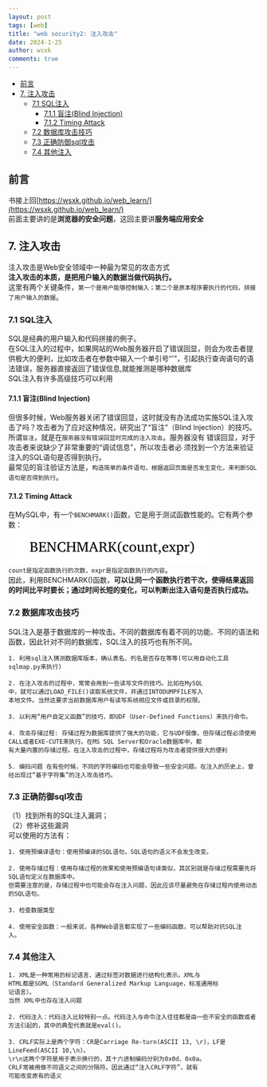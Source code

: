 ```yaml
---
layout: post
tags: [web]
title: "web security2: 注入攻击"
date: 2024-1-25 
author: wsxk
comments: true
---
```


- [前言](#前言)
- [7. 注入攻击](#7-注入攻击)
  - [7.1 SQL注入](#71-sql注入)
    - [7.1.1 盲注(Blind Injection)](#711-盲注blind-injection)
    - [7.1.2 Timing Attack](#712-timing-attack)
  - [7.2 数据库攻击技巧](#72-数据库攻击技巧)
  - [7.3 正确防御sql攻击](#73-正确防御sql攻击)
  - [7.4 其他注入](#74-其他注入)


## 前言<br>
书接上回[https://wsxk.github.io/web_learn/](https://wsxk.github.io/web_learn/)<br>
前面主要讲的是**浏览器的安全问题**，这回主要讲**服务端应用安全**<br>

## 7. 注入攻击<br>
注入攻击是Web安全领域中一种最为常见的攻击方式<br>
**注入攻击的本质，是把用户输入的数据当做代码执行。**<br>
这里有两个关键条件，`第一个是用户能够控制输入；第二个是原本程序要执行的代码，拼接了用户输入的数据`。<br>
### 7.1 SQL注入<br>
SQL是经典的用户输入和代码拼接的例子。<br>
在SQL注入的过程中，如果网站的Web服务器开启了错误回显，则会为攻击者提供极大的便利，比如攻击者在参数中输入一个单引号“'”，引起执行查询语句的语法错误，服务器直接返回了错误信息,就能推测是哪种数据库<br>
SQL注入有许多高级技巧可以利用<br>
#### 7.1.1 盲注(Blind Injection)<br>
但很多时候，Web服务器关闭了错误回显，这时就没有办法成功实施SQL注入攻击了吗？攻击者为了应对这种情况，研究出了“盲注”（Blind Injection）的技巧。<br>
所谓`盲注`，就是在`服务器没有错误回显时完成的注入攻击`。服务器没有
错误回显，对于攻击者来说缺少了非常重要的“调试信息”，所以攻击者必
须找到一个方法来验证注入的SQL语句是否得到执行。<br>
最常见的盲注验证方法是，`构造简单的条件语句，根据返回页面是否发生变化，来判断SQL语句是否得到执行`。<br>
#### 7.1.2 Timing Attack<br>
在MySQL中，有一个`BENCHMARK()`函数，它是用于测试函数性能的。它有两个参数：<br>
![](https://raw.githubusercontent.com/wsxk/wsxk_pictures/main/2023-12-30/20240125214538.png)<br>
`count是指定函数执行的次数，expr是指定函数执行的内容`。<br>
因此，利用BENCHMARK()函数，**可以让同一个函数执行若干次，使得结果返回的时间比平时要长；通过时间长短的变化，可以判断出注入语句是否执行成功。**<br>

### 7.2 数据库攻击技巧<br>
SQL注入是基于数据库的一种攻击。不同的数据库有着不同的功能、不同的语法和函数，因此针对不同的数据库，SQL注入的技巧也有所不同。<br>
```
1. 利用sql注入猜测数据库版本，确认表名、列名是否存在等等(可以用自动化工具 sqlmap.py来执行)

2. 在注入攻击的过程中，常常会用到一些读写文件的技巧。比如在MySQL
中，就可以通过LOAD_FILE()读取系统文件，并通过INTODUMPFILE写入
本地文件。当然这要求当前数据库用户有读写系统相应文件或目录的权限。

3. 以利用“用户自定义函数”的技巧，即UDF（User-Defined Functions）来执行命令。

4. 攻击存储过程: 存储过程为数据库提供了强大的功能，它与UDF很像，但存储过程必须使用CALL或者EXE-CUTE来执行。在MS SQL Server和Oracle数据库中，都
有大量内置的存储过程。在注入攻击的过程中，存储过程将为攻击者提供很大的便利

5. 编码问题 在有些时候，不同的字符编码也可能会导致一些安全问题。在注入的历史上，曾经出现过“基于字符集”的注入攻击技巧。
```

### 7.3 正确防御sql攻击<br>
（1）找到所有的SQL注入漏洞；<br>
（2）修补这些漏洞<br>
可以使用的方法有：<br>
```
1. 使用预编译语句：使用预编译的SQL语句，SQL语句的语义不会发生改变。

2. 使用存储过程：使用存储过程的效果和使用预编语句译类似，其区别就是存储过程需要先将SQL语句定义在数据库中。
但需要注意的是，存储过程中也可能会存在注入问题，因此应该尽量避免在存储过程内使用动态的SQL语句。

3. 检查数据类型

4. 使用安全函数：一般来说，各种Web语言都实现了一些编码函数，可以帮助对抗SQL注
入。
```

### 7.4 其他注入<br>
```
1. XML是一种常用的标记语言，通过标签对数据进行结构化表示。XML与
HTML都是SGML（Standard Generalized Markup Language，标准通用标
记语言）。
当然 XML中也存在注入问题

2. 代码注入：代码注入比较特别一点。代码注入与命令注入往往都是由一些不安全的函数或者方法引起的，其中的典型代表就是eval()。

3. CRLF实际上是两个字符：CR是Carriage Re-turn(ASCII 13, \r)，LF是LineFeed(ASCII 10,\n)。
\r\n这两个字符是用于表示换行的，其十六进制编码分别为0x0d、0x0a。
CRLF常被用做不同语义之间的分隔符。因此通过“注入CRLF字符”，就有
可能改变原有的语义
```
